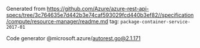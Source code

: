 Generated from https://github.com/Azure/azure-rest-api-specs/tree/3c764635e7d442b3e74caf593029fcd440b3ef82//specification/compute/resource-manager/readme.md tag: `package-container-service-2017-01`

Code generator @microsoft.azure/autorest.go@2.1.171


